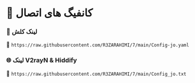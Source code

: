 # 🚀 کانفیگ های اتصال

### 🔗 لینک کلش  
📎 `https://raw.githubusercontent.com/R3ZARAHIMI/7/main/Config-jo.yaml`

### 🌐 لینک V2rayN & Hiddify  
📎 `https://raw.githubusercontent.com/R3ZARAHIMI/7/main/Config_jo.txt`
